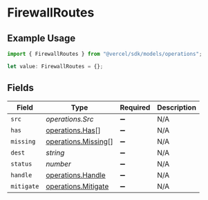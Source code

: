 # FirewallRoutes

## Example Usage

```typescript
import { FirewallRoutes } from "@vercel/sdk/models/operations";

let value: FirewallRoutes = {};
```

## Fields

| Field                                                      | Type                                                       | Required                                                   | Description                                                |
| ---------------------------------------------------------- | ---------------------------------------------------------- | ---------------------------------------------------------- | ---------------------------------------------------------- |
| `src`                                                      | *operations.Src*                                           | :heavy_minus_sign:                                         | N/A                                                        |
| `has`                                                      | [operations.Has](../../models/operations/has.md)[]         | :heavy_minus_sign:                                         | N/A                                                        |
| `missing`                                                  | [operations.Missing](../../models/operations/missing.md)[] | :heavy_minus_sign:                                         | N/A                                                        |
| `dest`                                                     | *string*                                                   | :heavy_minus_sign:                                         | N/A                                                        |
| `status`                                                   | *number*                                                   | :heavy_minus_sign:                                         | N/A                                                        |
| `handle`                                                   | [operations.Handle](../../models/operations/handle.md)     | :heavy_minus_sign:                                         | N/A                                                        |
| `mitigate`                                                 | [operations.Mitigate](../../models/operations/mitigate.md) | :heavy_minus_sign:                                         | N/A                                                        |
